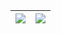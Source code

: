| <a href="https://github.com/anuraghazra/github-readme-stats"><img align="center" src="https://github-readme-stats.vercel.app/api?username=profbashuser&show_icons=true&hide_border=true&include_all_commits=true&theme=tokyonight"/></a> | <a href="https://github.com/anuraghazra/github-readme-stats"><img align="center" src="https://github-readme-stats.vercel.app/api/top-langs/?username=profbashuser&layout=compact&theme=tokyonight&hide_border=true" /></a> |
| ------------- | ------------- |
